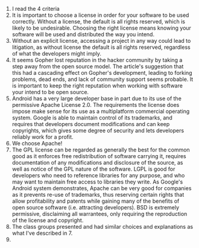 1.  I read the 4 criteria
2.  It is important to choose a license in order for your software to be used correctly.  Without a license, the default is all rights reserved, which is likely to be undesirable.  Choosing the right license means knowing your software will be used and distributed the way you intend.
3.  Without an explicit license, accessing a project in any way could lead to litigation, as without license the default is all rights reserved, regardless of what the developers might imply.
4.  It seems Gopher lost reputation in the hacker community by taking a step away from the open source model.  The article's suggestion that this had a cascading effect on Gopher's development, leading to forking problems, dead ends, and lack of community support seems probable.  It is important to keep the right reputation when working with software your intend to be open source.
5.  Android has a very large developer base in part due to its use of the permissive Apache License 2.0.  The requirements the license does impose make sense for its use as a multiplatform commercial operating system.  Google is able to maintain control of its trademarks, and requires that developers document modifications and can keep copyrights, which gives some degree of security and lets developers reliably work for a profit.
6.  We choose Apache!
7.  The GPL license can be regarded as generally the best for the common good as it enforces free redistribution of software carrying it, requires documentation of any modifications and disclosure of the source, as well as notice of the GPL nature of the software.  LGPL is good for developers who need to reference libraries for any purpose, and who may want to maintain free access to libraries they write.  As Google's Android system demonstrates, Apache can be very good for companies as it prevents re-use of trademarks, thus reserving certain rights that allow profitability and patents while gaining many of the benefits of open source software (i.e. attracting developers).  BSD is extremely permissive, disclaiming all warrantees, only requiring the reproduction of the license and copyright.
8.  The class groups presented and had similar choices and explanations as what I've described in 7.
9.  